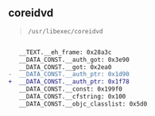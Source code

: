 ## coreidvd

> `/usr/libexec/coreidvd`

```diff

   __TEXT.__eh_frame: 0x28a3c
   __DATA_CONST.__auth_got: 0x3e90
   __DATA_CONST.__got: 0x2ea0
-  __DATA_CONST.__auth_ptr: 0x1d90
+  __DATA_CONST.__auth_ptr: 0x1f78
   __DATA_CONST.__const: 0x199f0
   __DATA_CONST.__cfstring: 0x100
   __DATA_CONST.__objc_classlist: 0x5d0

```
